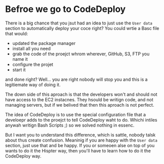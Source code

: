 # Befroe we go to CodeDeploy

There is a big chance that you jsut had an idea to just use the `User data` section to automatically deploy your coce right? You could wrtie a Basc file that would:

- updated the package manager
- install all you need
- grab the code of the proejct whrom wherever, GitHub, S3, FTP you name it
- configure the projet
- start it 

and done right? Well... you are right nobody will stop you and this is a legitiemate way of doing it.

The down side of this aproach is that the developers won't and should not have access to the EC2 instacnes. They hsould be writign code, and not managing servers, but if we belived that then this aproach is not perfect.

The idea of CodeDeploy is to use the special configuration file that a develoepr adds to the proejct to tell CodeDeploy waht to do. Whichi intiles anywah writign Bash Scripts ;) so we solved nothing in essenc. 

But I want you to understand this difference, which is sattle, nobody talsk about thus create confusion. Meaninig if you are happy with the `User data` section, just use that and be happy. If you or someoen alse on top of you wants to do it the Hispter way, then you'll have to learn how to do it the CodeDeploy way.
